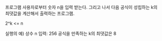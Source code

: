 프로그램 사용자로부터 숫자 n을 입력 받는다.
그리고 나서 다음 공식이 성립하는 k의 최댓값을 계산해서 출력하는 프로그램.

2^k <= n

실행의 예)
상수 n 입력: 256
공식을 만족하는 k의 최댓값은 8

